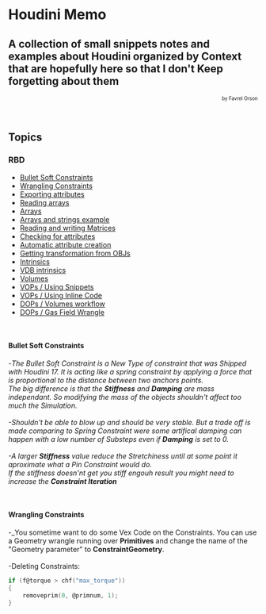 # Houdini Memo
## A collection of small snippets notes and examples about Houdini organized by Context that are hopefully here so that I don't Keep forgetting about them 
<p align="right"><small><sup>by Favrel Orson</sup></small></p>

<br>

## Topics
### RBD
* [Bullet Soft Constraints](#bullet-soft-constraints)
* [Wrangling Constraints](#wrangling-constraints)
* [Exporting attributes](#exporting-attributes)
* [Reading arrays](#reading-arrays)
* [Arrays](#arrays)
* [Arrays and strings example](#arrays-and-strings-example)
* [Reading and writing Matrices](#reading-and-writing-matrices)
* [Checking for attributes](#checking-for-attributes)
* [Automatic attribute creation](#automatic-attribute-creation)
* [Getting transformation from OBJs](#getting-transformation-from-objs)
* [Intrinsics](#intrinsics)
* [VDB intrinsics](#vdb-intrinsics)
* [Volumes](#volumes)
* [VOPs / Using Snippets](#vops--using-snippets)
* [VOPs / Using Inline Code](#vops--using-inline-code)
* [DOPs / Volumes workflow](#dops--volumes-workflow)
* [DOPs / Gas Field Wrangle](#dops--gas-field-wrangle)
<br>



#### Bullet Soft Constraints
-_The Bullet Soft Constraint is a New Type of constraint that was Shipped with Houdini 17.
It is acting like a spring constraint by applying a force that is proportional to the distance between two anchors points.\
The big difference is that the **Stiffness** and **Damping** are mass independant. So modifying the mass of the objects shouldn't affect too much the Simulation.\
<br>
-Shouldn't be able to blow up and should be very stable. But a trade off is made comparing to Spring Constraint were some artifical damping can happen with a low number of Substeps even if **Damping** is set to 0.\
<br>
-A larger **Stiffness** value reduce the Stretchiness  until at some point it aproximate what a Pin Constraint would do.\
If the stiffness doesn'nt get you stiff engouh result you might need to increase the **Constraint Iteration**_

<br>

#### Wrangling Constraints
-_You sometime want to do some Vex Code on the Constraints. You can use a Geometry wrangle running over **Primitives** and change the name of the "Geometry parameter" to  **ConstraintGeometry**.\
<br>
-Deleting Constraints:
```C
if (f@torque > chf("max_torque"))
{
    removeprim(0, @primnum, 1);
}
```